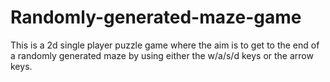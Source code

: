 # Randomly-generated-maze-game
 This is a 2d single player puzzle game where the aim is to get to the end of a randomly generated maze by using either the w/a/s/d keys or the arrow keys.
